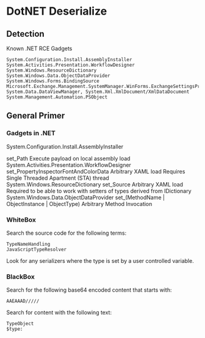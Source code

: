 # DotNET Deserialize

## Detection

Known .NET RCE Gadgets

```
System.Configuration.Install.AssemblyInstaller
System.Activities.Presentation.WorkflowDesigner
System.Windows.ResourceDictionary
System.Windows.Data.ObjectDataProvider
System.Windows.Forms.BindingSource
Microsoft.Exchange.Management.SystemManager.WinForms.ExchangeSettingsProvider
System.Data.DataViewManager, System.Xml.XmlDocument/XmlDataDocument
System.Management.Automation.PSObject
```

## General Primer

### Gadgets in .NET

System.Configuration.Install.AssemblyInstaller

set_Path
Execute payload on local assembly load System.Activities.Presentation.WorkflowDesigner 
set_PropertyInspectorFontAndColorData
Arbitrary XAML load
Requires Single Threaded Apartment (STA) thread System.Windows.ResourceDictionary
set_Source
Arbitrary XAML load
Required to be able to work with setters of types derived from IDictionary System.Windows.Data.ObjectDataProvider
set_(MethodName | ObjectInstance | ObjectType)
Arbitrary Method Invocation

### WhiteBox

Search the source code for the following terms:

```
TypeNameHandling
JavaScriptTypeResolver
```

Look for any serializers where the type is set by a user controlled variable.

### BlackBox

Search for the following base64 encoded content that starts with:

```
AAEAAAD/////
```

Search for content with the following text:

```
TypeObject
$type:
```